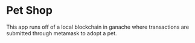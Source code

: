 # Pet Shop

This app runs off of a local blockchain in ganache where transactions are submitted through metamask to adopt a pet.